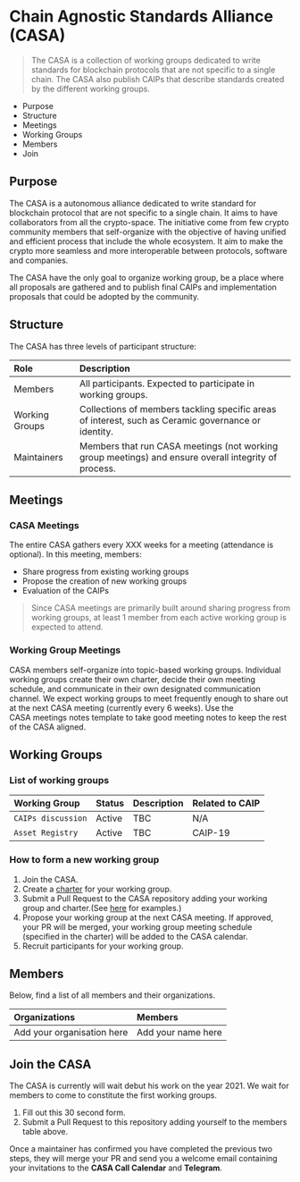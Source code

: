 # **Chain Agnostic Standards Alliance (CASA)**

> The CASA is a collection of working groups dedicated to write standards for blockchain protocols that are not specific to a single chain. The CASA also publish CAIPs that describe standards created by the different working groups.

- Purpose
- Structure
- Meetings
- Working Groups
- Members
- Join

## **Purpose**

The CASA is a autonomous alliance dedicated to write standard for blockchain protocol that are not specific to a single chain. It aims to have collaborators from all the crypto-space. The initiative come from few crypto community members that self-organize with the objective of having unified and efficient process that include the whole ecosystem. It aim to make the crypto more seamless and more interoperable between protocols, software and companies.

The CASA have the only goal to organize working group, be a place where all proposals are gathered and to publish final CAIPs and implementation proposals that could be adopted by the community. 

## **Structure**

The CASA has three levels of participant structure:

| Role                            | Description            |
| :-------------                  | :-----------              |
| Members            | All participants. Expected to participate in working groups. |
| Working Groups            | Collections of members tackling specific areas of interest, such as Ceramic governance or identity. |
| Maintainers                    | Members that run CASA meetings (not working group meetings) and ensure overall integrity of process. |

## **Meetings**

### **CASA Meetings**

The entire CASA gathers every XXX weeks for a meeting (attendance is optional). In this meeting, members:

- Share progress from existing working groups
- Propose the creation of new working groups
- Evaluation of the CAIPs

> Since CASA meetings are primarily built around sharing progress from working groups, at least 1 member from each active working group is expected to attend.

### **Working Group Meetings**

CASA members self-organize into topic-based working groups. Individual working groups create their own charter, decide their own meeting schedule, and communicate in their own designated communication channel. We expect working groups to meet frequently enough to share out at the next CASA meeting (currently every 6 weeks). Use the CASA meetings notes template to take good meeting notes to keep the rest of the CASA aligned.

## **Working Groups**

### **List of working groups**

| Working Group                   | Status                    | Description | Related to CAIP |
| :-------------                  | :-----------              | :---------- | :---------- |
| `CAIPs discussion`            | Active                    | TBC |  N/A |
| `Asset Registry`                      | Active                    | TBC  | CAIP-19 |

### **How to form a new working group**

1. Join the CASA.
2. Create a [charter](templates/charter-template.md) for your working group.
3. Submit a Pull Request to the CASA repository adding your working group and charter.(See [here](working-groups) for examples.)
4. Propose your working group at the next CASA meeting. If approved, your PR will be merged,  your working group meeting schedule (specified in the charter) will be added to the CASA calendar.
5. Recruit participants for your working group.

## **Members**

Below, find a list of all members and their organizations.

| Organizations                     | Members        |
| :-------------                    | :-----------   |
| Add your organisation here      | Add your name here |

## **Join the CASA**

The CASA is currently will wait debut his work on the year 2021. We wait for members to come to constitute the first working groups. 

1. Fill out this 30 second form.
2. Submit a Pull Request to this repository adding yourself to the members table above.

Once a maintainer has confirmed you have completed the previous two steps, they will merge your PR and send you a welcome email containing your invitations to the **CASA Call Calendar** and **Telegram**.